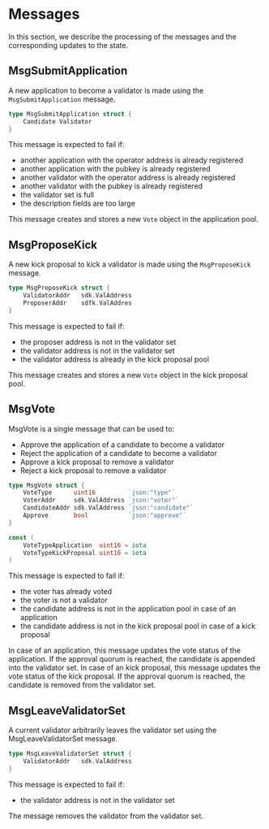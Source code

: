 <!--
order: 2
-->

# Messages

In this section, we describe the processing of the messages and the corresponding updates to the state.

## MsgSubmitApplication

A new application to become a validator is made using the `MsgSubmitApplication` message.

```go
type MsgSubmitApplication struct {
    Candidate Validator
}
```

This message is expected to fail if:

- another application with the operator address is already registered
- another application with the pubkey is already registered
- another validator with the operator address is already registered
- another validator with the pubkey is already registered
- the validator set is full
- the description fields are too large

This message creates and stores a new `Vote` object in the application pool.

## MsgProposeKick

A new kick proposal to kick a validator is made using the `MsgProposeKick` message.

```go
type MsgProposeKick struct {
    ValidatorAddr   sdk.ValAddress
    ProposerAddr    sdfk.ValAddres
}
```

This message is expected to fail if:

- the proposer address is not in the validator set
- the validator address is not in the validator set
- the validator address is already in the kick proposal pool

This message creates and stores a new `Vote` object in the kick proposal pool.

## MsgVote

MsgVote is a single message that can be used to:
- Approve the application of a candidate to become a validator
- Reject the application of a candidate to become a validator
- Approve a kick proposal to remove a validator
- Reject a kick proposal to remove a validator

```go
type MsgVote struct {
	VoteType      uint16         `json:"type"`
	VoterAddr     sdk.ValAddress `json:"voter"`
	CandidateAddr sdk.ValAddress `json:"candidate"`
	Approve       bool           `json:"approve"`
}

const (
	VoteTypeApplication  uint16 = iota
	VoteTypeKickProposal uint16 = iota
)
```

This message is expected to fail if:

- the voter has already voted
- the voter is not a validator
- the candidate address is not in the application pool in case of an application
- the candidate address is not in the kick proposal pool in case of a kick proposal

In case of an application, this message updates the vote status of the application. If the approval quorum is reached, the candidate is appended into the validator set.
In case of an kick proposal, this message updates the vote status of the kick proposal. If the approval quorum is reached, the candidate is removed from the validator set.

## MsgLeaveValidatorSet

A current validator arbitrarily leaves the validator set using the MsgLeaveValidatorSet message.

```go
type MsgLeaveValidatorSet struct {
    ValidatorAddr   sdk.ValAddress
}
```

This message is expected to fail if:

- the validator address is not in the validator set

The message removes the validator from the validator set.
